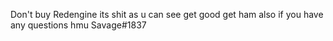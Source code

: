 Don't buy Redengine its shit as u can see 
get good get ham
also if you have any questions hmu Savage#1837
